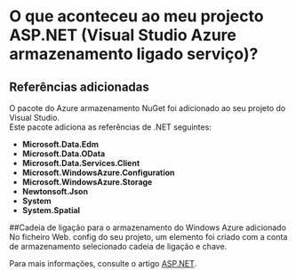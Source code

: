 <properties
    pageTitle="O que aconteceu ao meu projecto ASP.NET? | Microsoft Azure | Serviços do visuais Studio ligado"
    description="Descreve o que acontece depois de adicionar armazenamento do Windows Azure a um projeto ASP.NET utilizando o Visual Studio ligado serviços"
    services="storage"
    documentationCenter=""
    authors="TomArcher"
    manager="douge"
    editor=""/>

<tags
    ms.service="storage"
    ms.workload="web"
    ms.tgt_pltfrm="vs-what-happened"
    ms.devlang="na"
    ms.topic="article"
    ms.date="08/15/2016"
    ms.author="tarcher"/>

# <a name="what-happened-to-my-aspnet-project-visual-studio-azure-storage-connected-service"></a>O que aconteceu ao meu projecto ASP.NET (Visual Studio Azure armazenamento ligado serviço)?

## <a name="references-added"></a>Referências adicionadas

O pacote do Azure armazenamento NuGet foi adicionado ao seu projeto do Visual Studio.  
Este pacote adiciona as referências de .NET seguintes:

- **Microsoft.Data.Edm**
- **Microsoft.Data.OData**
- **Microsoft.Data.Services.Client**
- **Microsoft.WindowsAzure.Configuration**
- **Microsoft.WindowsAzure.Storage**
- **Newtonsoft.Json**
- **System**
- **System.Spatial**

##<a name="connection-string-for-azure-storage-added"></a>Cadeia de ligação para o armazenamento do Windows Azure adicionado
No ficheiro Web. config do seu projeto, um elemento foi criado com a conta de armazenamento selecionado cadeia de ligação e chave.

Para mais informações, consulte o artigo [ASP.NET](http://www.asp.net).

